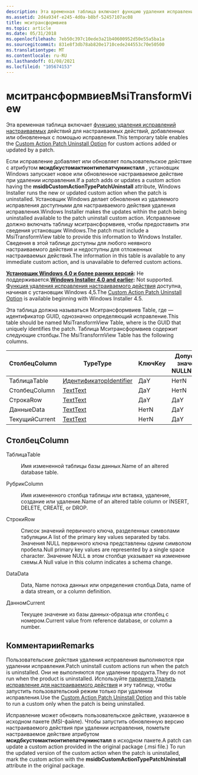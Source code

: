 ```yaml
---
description: Эта временная таблица включает функцию удаления исправлений настраиваемых действий для настраиваемых действий, добавленных или обновленных с помощью исправления.
ms.assetid: 2d4a934f-e245-4d0a-b8bf-52457107ac08
title: мситрансформвиев
ms.topic: article
ms.date: 05/31/2018
ms.openlocfilehash: 7eb50c397c10ede3a21b40600952d50e55a5ba1a
ms.sourcegitcommit: 831e8f3db78ab820e1710cede244553c70e50500
ms.translationtype: MT
ms.contentlocale: ru-RU
ms.lasthandoff: 01/08/2021
ms.locfileid: "105674153"
---
```

# <a name="msitransformview"></a><span data-ttu-id="0b13d-103">мситрансформвиев</span><span class="sxs-lookup"><span data-stu-id="0b13d-103">MsiTransformView</span></span>

<span data-ttu-id="0b13d-104">Эта временная таблица включает [функцию удаления исправлений настраиваемых](custom-action-patch-uninstall-option.md) действий для настраиваемых действий, добавленных или обновленных с помощью исправления.</span><span class="sxs-lookup"><span data-stu-id="0b13d-104">This temporary table enables the [Custom Action Patch Uninstall Option](custom-action-patch-uninstall-option.md) for custom actions added or updated by a patch.</span></span>

<span data-ttu-id="0b13d-105">Если исправление добавляет или обновляет пользовательское действие с атрибутом **мсидбкустомактионтипепатчунинсталл** , установщик Windows запускает новое или обновленное настраиваемое действие при удалении исправления.</span><span class="sxs-lookup"><span data-stu-id="0b13d-105">If a patch adds or updates a custom action having the **msidbCustomActionTypePatchUninstall** attribute, Windows Installer runs the new or updated custom action when the patch is uninstalled.</span></span> <span data-ttu-id="0b13d-106">Установщик Windows делает обновления из удаляемого исправления доступными для настраиваемого действия удаления исправления.</span><span class="sxs-lookup"><span data-stu-id="0b13d-106">Windows Installer makes the updates within the patch being uninstalled available to the patch uninstall custom action.</span></span> <span data-ttu-id="0b13d-107">Исправление должно включать *<PatchGUID>* таблицу мситрансформвиев, чтобы предоставить эти сведения установщик Windows.</span><span class="sxs-lookup"><span data-stu-id="0b13d-107">The patch must include a MsiTransformView *<PatchGUID>* table to provide this information to Windows Installer.</span></span> <span data-ttu-id="0b13d-108">Сведения в этой таблице доступны для любого неявного настраиваемого действия и недоступны для отложенных настраиваемых действий.</span><span class="sxs-lookup"><span data-stu-id="0b13d-108">The information in this table is available to any immediate custom action, and is unavailable to deferred custom actions.</span></span>

<span data-ttu-id="0b13d-109">**[Установщик Windows 4,0 и более ранних версий](not-supported-in-windows-installer-4-0.md):** Не поддерживается.</span><span class="sxs-lookup"><span data-stu-id="0b13d-109">**[Windows Installer 4.0 and earlier](not-supported-in-windows-installer-4-0.md):** Not supported.</span></span> <span data-ttu-id="0b13d-110">[Функция удаления исправления настраиваемого действия](custom-action-patch-uninstall-option.md) доступна, начиная с установщик Windows 4,5.</span><span class="sxs-lookup"><span data-stu-id="0b13d-110">The [Custom Action Patch Uninstall Option](custom-action-patch-uninstall-option.md) is available beginning with Windows Installer 4.5.</span></span>

<span data-ttu-id="0b13d-111">Эта таблица должна называться Мситрансформвиев *<PatchGUID>* Table, где *<PatchGUID>* — идентификатор GUID, однозначно определяющий исправление.</span><span class="sxs-lookup"><span data-stu-id="0b13d-111">This table should be named MsiTransformView *<PatchGUID>* Table, where *<PatchGUID>* is the GUID that uniquely identifies the patch.</span></span> <span data-ttu-id="0b13d-112">Таблица Мситрансформвиев *<PatchGUID>* содержит следующие столбцы.</span><span class="sxs-lookup"><span data-stu-id="0b13d-112">The MsiTransformView *<PatchGUID>* Table has the following columns.</span></span>



| <span data-ttu-id="0b13d-113">Столбец</span><span class="sxs-lookup"><span data-stu-id="0b13d-113">Column</span></span>  | <span data-ttu-id="0b13d-114">Type</span><span class="sxs-lookup"><span data-stu-id="0b13d-114">Type</span></span>                         | <span data-ttu-id="0b13d-115">Ключ</span><span class="sxs-lookup"><span data-stu-id="0b13d-115">Key</span></span> | <span data-ttu-id="0b13d-116">Допускает значения NULL</span><span class="sxs-lookup"><span data-stu-id="0b13d-116">Nullable</span></span> |
|---------|------------------------------|-----|----------|
| <span data-ttu-id="0b13d-117">Таблица</span><span class="sxs-lookup"><span data-stu-id="0b13d-117">Table</span></span>   | [<span data-ttu-id="0b13d-118">Идентификатор</span><span class="sxs-lookup"><span data-stu-id="0b13d-118">Identifier</span></span>](identifier.md) | <span data-ttu-id="0b13d-119">Да</span><span class="sxs-lookup"><span data-stu-id="0b13d-119">Y</span></span>   | <span data-ttu-id="0b13d-120">Нет</span><span class="sxs-lookup"><span data-stu-id="0b13d-120">N</span></span>        |
| <span data-ttu-id="0b13d-121">Столбец</span><span class="sxs-lookup"><span data-stu-id="0b13d-121">Column</span></span>  | [<span data-ttu-id="0b13d-122">Text</span><span class="sxs-lookup"><span data-stu-id="0b13d-122">Text</span></span>](text.md)             | <span data-ttu-id="0b13d-123">Да</span><span class="sxs-lookup"><span data-stu-id="0b13d-123">Y</span></span>   | <span data-ttu-id="0b13d-124">Нет</span><span class="sxs-lookup"><span data-stu-id="0b13d-124">N</span></span>        |
| <span data-ttu-id="0b13d-125">Строка</span><span class="sxs-lookup"><span data-stu-id="0b13d-125">Row</span></span>     | [<span data-ttu-id="0b13d-126">Text</span><span class="sxs-lookup"><span data-stu-id="0b13d-126">Text</span></span>](text.md)             | <span data-ttu-id="0b13d-127">Да</span><span class="sxs-lookup"><span data-stu-id="0b13d-127">Y</span></span>   | <span data-ttu-id="0b13d-128">Да</span><span class="sxs-lookup"><span data-stu-id="0b13d-128">Y</span></span>        |
| <span data-ttu-id="0b13d-129">Данные</span><span class="sxs-lookup"><span data-stu-id="0b13d-129">Data</span></span>    | [<span data-ttu-id="0b13d-130">Text</span><span class="sxs-lookup"><span data-stu-id="0b13d-130">Text</span></span>](text.md)             | <span data-ttu-id="0b13d-131">Нет</span><span class="sxs-lookup"><span data-stu-id="0b13d-131">N</span></span>   | <span data-ttu-id="0b13d-132">Да</span><span class="sxs-lookup"><span data-stu-id="0b13d-132">Y</span></span>        |
| <span data-ttu-id="0b13d-133">Текущий</span><span class="sxs-lookup"><span data-stu-id="0b13d-133">Current</span></span> | [<span data-ttu-id="0b13d-134">Text</span><span class="sxs-lookup"><span data-stu-id="0b13d-134">Text</span></span>](text.md)             | <span data-ttu-id="0b13d-135">Нет</span><span class="sxs-lookup"><span data-stu-id="0b13d-135">N</span></span>   | <span data-ttu-id="0b13d-136">Да</span><span class="sxs-lookup"><span data-stu-id="0b13d-136">Y</span></span>        |



 

## <a name="column"></a><span data-ttu-id="0b13d-137">Столбец</span><span class="sxs-lookup"><span data-stu-id="0b13d-137">Column</span></span>

<dl> <dt>

<span data-ttu-id="0b13d-138"><span id="Table"></span><span id="table"></span><span id="TABLE"></span>Таблица</span><span class="sxs-lookup"><span data-stu-id="0b13d-138"><span id="Table"></span><span id="table"></span><span id="TABLE"></span>Table</span></span>
</dt> <dd>

<span data-ttu-id="0b13d-139">Имя измененной таблицы базы данных.</span><span class="sxs-lookup"><span data-stu-id="0b13d-139">Name of an altered database table.</span></span>

</dd> <dt>

<span data-ttu-id="0b13d-140"><span id="Column"></span><span id="column"></span><span id="COLUMN"></span>Рубрик</span><span class="sxs-lookup"><span data-stu-id="0b13d-140"><span id="Column"></span><span id="column"></span><span id="COLUMN"></span>Column</span></span>
</dt> <dd>

<span data-ttu-id="0b13d-141">Имя измененного столбца таблицы или вставка, удаление, создание или удаление.</span><span class="sxs-lookup"><span data-stu-id="0b13d-141">Name of an altered table column or INSERT, DELETE, CREATE, or DROP.</span></span>

</dd> <dt>

<span data-ttu-id="0b13d-142"><span id="Row"></span><span id="row"></span><span id="ROW"></span>Строки</span><span class="sxs-lookup"><span data-stu-id="0b13d-142"><span id="Row"></span><span id="row"></span><span id="ROW"></span>Row</span></span>
</dt> <dd>

<span data-ttu-id="0b13d-143">Список значений первичного ключа, разделенных символами табуляции.</span><span class="sxs-lookup"><span data-stu-id="0b13d-143">A list of the primary key values separated by tabs.</span></span> <span data-ttu-id="0b13d-144">Значения NULL первичного ключа представлены одним символом пробела.</span><span class="sxs-lookup"><span data-stu-id="0b13d-144">Null primary key values are represented by a single space character.</span></span> <span data-ttu-id="0b13d-145">Значение NULL в этом столбце указывает на изменение схемы.</span><span class="sxs-lookup"><span data-stu-id="0b13d-145">A Null value in this column indicates a schema change.</span></span>

</dd> <dt>

<span data-ttu-id="0b13d-146"><span id="Data"></span><span id="data"></span><span id="DATA"></span>Data</span><span class="sxs-lookup"><span data-stu-id="0b13d-146"><span id="Data"></span><span id="data"></span><span id="DATA"></span>Data</span></span>
</dt> <dd>

<span data-ttu-id="0b13d-147">Data, Name потока данных или определения столбца.</span><span class="sxs-lookup"><span data-stu-id="0b13d-147">Data, name of a data stream, or a column definition.</span></span>

</dd> <dt>

<span data-ttu-id="0b13d-148"><span id="Current"></span><span id="current"></span><span id="CURRENT"></span>Данном</span><span class="sxs-lookup"><span data-stu-id="0b13d-148"><span id="Current"></span><span id="current"></span><span id="CURRENT"></span>Current</span></span>
</dt> <dd>

<span data-ttu-id="0b13d-149">Текущее значение из базы данных-образца или столбец с номером.</span><span class="sxs-lookup"><span data-stu-id="0b13d-149">Current value from reference database, or column a number.</span></span>

</dd> </dl>

## <a name="remarks"></a><span data-ttu-id="0b13d-150">Комментарии</span><span class="sxs-lookup"><span data-stu-id="0b13d-150">Remarks</span></span>

<span data-ttu-id="0b13d-151">Пользовательские действия удаления исправления выполняются при удалении исправления.</span><span class="sxs-lookup"><span data-stu-id="0b13d-151">Patch uninstall custom actions run when the patch is uninstalled.</span></span> <span data-ttu-id="0b13d-152">Они не выполняются при удалении продукта.</span><span class="sxs-lookup"><span data-stu-id="0b13d-152">They do not run when the product is uninstalled.</span></span> <span data-ttu-id="0b13d-153">Используйте [параметр Удалить исправление для настраиваемого действия](custom-action-patch-uninstall-option.md) и эту таблицу, чтобы запустить пользовательский режим только при удалении исправления.</span><span class="sxs-lookup"><span data-stu-id="0b13d-153">Use the [Custom Action Patch Uninstall Option](custom-action-patch-uninstall-option.md) and this table to run a custom only when the patch is being uninstalled.</span></span>

<span data-ttu-id="0b13d-154">Исправление может обновить пользовательское действие, указанное в исходном пакете (MSI-файле). Чтобы запустить обновленную версию настраиваемого действия при удалении исправления, пометьте настраиваемое действие атрибутом **мсидбкустомактионтипепатчунинсталл** в исходном пакете.</span><span class="sxs-lookup"><span data-stu-id="0b13d-154">A patch can update a custom action provided in the original package (.msi file.) To run the updated version of the custom action when the patch is uninstalled, mark the custom action with the **msidbCustomActionTypePatchUninstall** attribute in the original package.</span></span>

 

 



